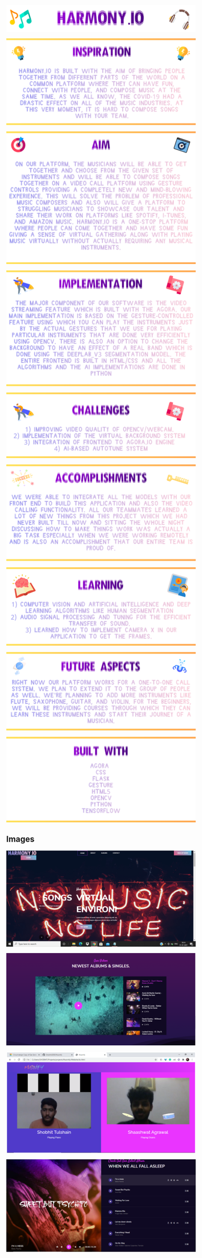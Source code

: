 <p align="center">
  <img src="https://github.com/Shobhit2000/Harmony.io/blob/master/Images/harmony.png">
</p>

<p align="center">
  <img src="https://github.com/Shobhit2000/Harmony.io/blob/master/Images/inspiration.png">
</p>

<p align="center">
  <img src="https://github.com/Shobhit2000/Harmony.io/blob/master/Images/aim.png">
</p>


<p align="center">
  <img src="https://github.com/Shobhit2000/Harmony.io/blob/master/Images/implementation.png">
</p>


<p align="center">
  <img src="https://github.com/Shobhit2000/Harmony.io/blob/master/Images/challenges.png">
</p>


<p align="center">
  <img src="https://github.com/Shobhit2000/Harmony.io/blob/master/Images/accomplishments.png">
</p>


<p align="center">
  <img src="https://github.com/Shobhit2000/Harmony.io/blob/master/Images/learning.png">
</p>

<p align="center">
  <img src="https://github.com/Shobhit2000/Harmony.io/blob/master/Images/future.png">
</p>

<p align="center">
  <img src="https://github.com/Shobhit2000/Harmony.io/blob/master/Images/built.png">
</p>

## Images

<p align="center">
  <img src="https://github.com/Shobhit2000/Harmony.io/blob/master/extras/demo/Cover.png">
</p>
<p align="center">
  <img src="https://github.com/Shobhit2000/Harmony.io/blob/master/extras/demo/album.PNG">
</p>
<p align="center">
  <img src="https://github.com/Shobhit2000/Harmony.io/blob/master/extras/demo/live.PNG">
</p>
<p align="center">
  <img src="https://github.com/Shobhit2000/Harmony.io/blob/master/extras/demo/music.PNG">
</p>
